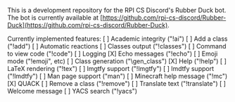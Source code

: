 This is a development repository for the RPI CS Discord's Rubber Duck bot.  The bot is currently available at [https://github.com/rpi-cs-discord/Rubber-Duck](https://github.com/rpi-cs-discord/Rubber-Duck).

Currently implemented features:
[ ] Academic integrity ("!ai")
[ ] Add a class ("!add")
[ ] Automatic reactions
[ ] Classes output ("!classes")
[ ] Command to view code ("!code")
[ ] Logging
[X] Echo messages ("!echo")
[ ] Emoji mode ("!emoji", etc)
[ ] Class generation ("\gen_class")
[X] Help ("!help")
[ ] LaTeX rendering ("!tex")
[ ] lmgtfy support ("!lmgtfy")
[ ] lmdtfy support ("!lmdtfy")
[ ] Man page support ("man")
[ ] Minecraft help message ("!mc")
[X] QUACK
[ ] Remove a class ("!remove")
[ ] Translate text ("!translate")
[ ] Welcome message
[ ] YACS search ("!yacs")
